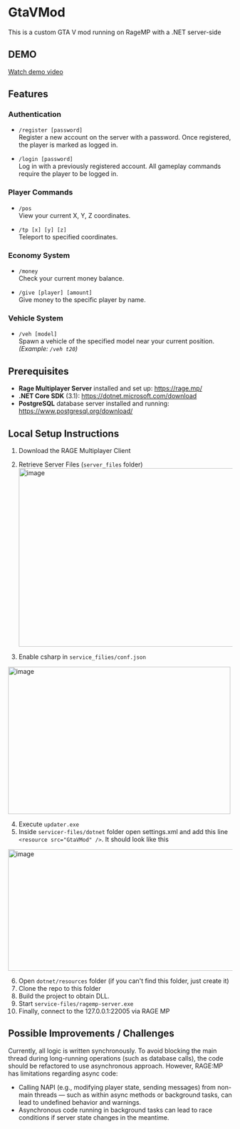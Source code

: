 # GtaVMod

This is a custom GTA V mod running on RageMP with a .NET server-side

## DEMO
[Watch demo video](https://drive.google.com/file/d/1rsxviiKoGkcczQ5DCTz-rblEWMcciZSv/view?usp=drive_link)

## Features
### Authentication

- `/register [password]`  
  Register a new account on the server with a password. Once registered, the player is marked as logged in.

- `/login [password]`  
  Log in with a previously registered account. All gameplay commands require the player to be logged in.


### Player Commands

- `/pos`  
  View your current X, Y, Z coordinates.

- `/tp [x] [y] [z]`  
  Teleport to specified coordinates.

### Economy System

- `/money`  
  Check your current money balance.

- `/give [player] [amount]`  
  Give money to the specific player by name.

### Vehicle System

- `/veh [model]`  
  Spawn a vehicle of the specified model near your current position.  
  *(Example: `/veh t20`)*
## Prerequisites

- **Rage Multiplayer Server** installed and set up: https://rage.mp/
- **.NET Core SDK** (3.1): https://dotnet.microsoft.com/download
- **PostgreSQL** database server installed and running: https://www.postgresql.org/download/

## Local Setup Instructions

1. Download the RAGE Multiplayer Client
2. Retrieve Server Files (`server_files` folder)
   <img width="1073" height="401" alt="image" src="https://github.com/user-attachments/assets/ae34cdf9-8d58-4791-bba4-04001ecc0154" />

3. Enable csharp in `service_filies/conf.json`
<img width="499" height="331" alt="image" src="https://github.com/user-attachments/assets/1bedfbb2-ab07-4974-af23-0558e1e943ea" />

4. Execute `updater.exe`
5. Inside `servicer-files/dotnet` folder open settings.xml and add this line `<resource src="GtaVMod" />`. It should look like this
<img width="1142" height="273" alt="image" src="https://github.com/user-attachments/assets/6930095e-c4c4-4093-91f3-ad0d9e382119" />

6. Open `dotnet/resources` folder (if you can't find this folder, just create it)
7. Clone the repo to this folder
8. Build the project to obtain DLL.
9. Start `service-files/ragemp-server.exe`
10. Finally, connect to the 127.0.0.1:22005 via RAGE MP

## Possible Improvements / Challenges
Currently, all logic is written synchronously. To avoid blocking the main thread during long-running operations (such as database calls), the code should be refactored to use asynchronous approach. However, RAGE:MP has limitations regarding async code:
- Calling NAPI (e.g., modifying player state, sending messages) from non-main threads — such as within async methods or background tasks, can lead to undefined behavior and warnings.
- Asynchronous code running in background tasks can lead to race conditions if server state changes in the meantime.
